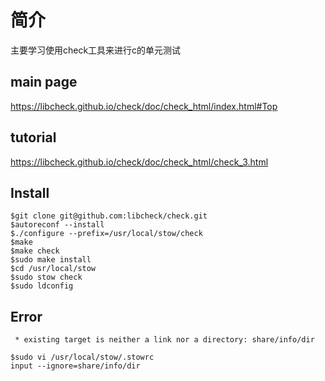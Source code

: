 # 简介
主要学习使用check工具来进行c的单元测试

## main page
https://libcheck.github.io/check/doc/check_html/index.html#Top


## tutorial
https://libcheck.github.io/check/doc/check_html/check_3.html


## Install
```
$git clone git@github.com:libcheck/check.git
$autoreconf --install
$./configure --prefix=/usr/local/stow/check
$make
$make check
$sudo make install
$cd /usr/local/stow
$sudo stow check
$sudo ldconfig
```

## Error
```
 * existing target is neither a link nor a directory: share/info/dir
```

```
$sudo vi /usr/local/stow/.stowrc
input --ignore=share/info/dir
```
